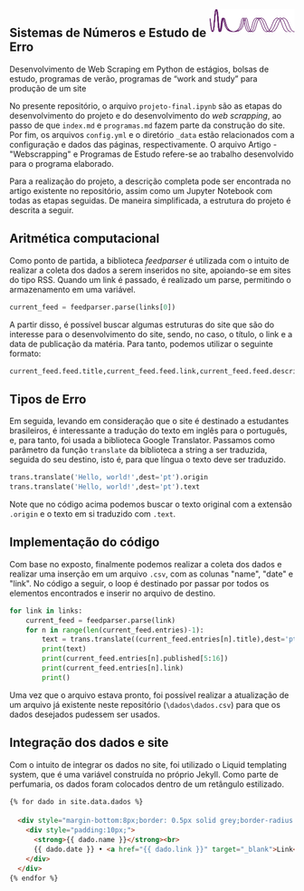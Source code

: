 <img align="right" alt="ilum" height="40" width="150" src="https://github.com/pedrozanineli/pcd.github.io/blob/main/logo1.png">

## Sistemas de Números e Estudo de Erro
  
Desenvolvimento de Web Scraping em Python de estágios, bolsas de estudo, programas de verão, programas de “work and study” para produção de um site

No presente repositório, o arquivo `projeto-final.ipynb` são as etapas do desenvolvimento do projeto e do desenvolvimento do *web scrapping*, ao passo de que `index.md` e `programas.md` fazem parte da construção do site. Por fim, os arquivos `config.yml` e o diretório `_data` estão relacionados com a configuração e dados das páginas, respectivamente. O arquivo Artigo - "Webscrapping" e Programas de Estudo refere-se ao trabalho desenvolvido para o programa elaborado.

Para a realização do projeto, a descrição completa pode ser encontrada no artigo existente no repositório, assim como um Jupyter Notebook com todas as etapas seguidas. De maneira simplificada, a estrutura do projeto é descrita a seguir.

## Aritmética computacional

Como ponto de partida, a biblioteca *feedparser* é utilizada com o intuito de realizar a coleta dos dados a serem inseridos no site, apoiando-se em sites do tipo RSS. Quando um link é passado, é realizado um parse, permitindo o armazenamento em uma variável.

```python
current_feed = feedparser.parse(links[0])
```

A partir disso, é possível buscar algumas estruturas do site que são do interesse para o desenvolvimento do site, sendo, no caso, o título, o link e a data de publicação da matéria. Para tanto, podemos utilizar o seguinte formato:

```python
current_feed.feed.title,current_feed.feed.link,current_feed.feed.description
```
## Tipos de Erro

Em seguida, levando em consideração que o site é destinado a estudantes brasileiros, é interessante a tradução do texto em inglês para o português, e, para tanto, foi usada a biblioteca Google Translator. Passamos como parâmetro da função `translate` da biblioteca a string a ser traduzida, seguida do seu destino, isto é, para que língua o texto deve ser traduzido.

```python
trans.translate('Hello, world!',dest='pt').origin
trans.translate('Hello, world!',dest='pt').text
```

Note que no código acima podemos buscar o texto original com a extensão `.origin` e o texto em si traduzido com `.text`.

## Implementação do código

Com base no exposto, finalmente podemos realizar a coleta dos dados e realizar uma inserção em um arquivo `.csv`, com as colunas "name", "date" e "link". No código a seguir, o loop é destinado por passar por todos os elementos encontrados e inserir no arquivo de destino.

```python
for link in links:
    current_feed = feedparser.parse(link)
    for n in range(len(current_feed.entries)-1):
        text = trans.translate((current_feed.entries[n].title),dest='pt').text 
        print(text)
        print(current_feed.entries[n].published[5:16])
        print(current_feed.entries[n].link)
        print()
```

Uma vez que o arquivo estava pronto, foi possível realizar a atualização de um arquivo já existente neste repositório (`\dados\dados.csv`) para que os dados desejados pudessem ser usados.

## Integração dos dados e site

Com o intuito de integrar os dados no site, foi utilizado o Liquid templating system, que é uma variável construída no próprio Jekyll. Como parte de perfumaria, os dados foram colocados dentro de um retângulo estilizado.

```md
{% for dado in site.data.dados %}

  <div style="margin-bottom:8px;border: 0.5px solid grey;border-radius: 5px;">
    <div style="padding:10px;">
      <strong>{{ dado.name }}</strong><br>
      {{ dado.date }} • <a href="{{ dado.link }}" target="_blank">Link</a>
    </div>
  </div>
{% endfor %}
```
